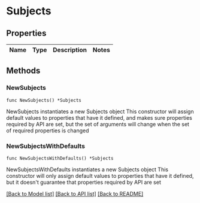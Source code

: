 # Subjects

## Properties

Name | Type | Description | Notes
------------ | ------------- | ------------- | -------------

## Methods

### NewSubjects

`func NewSubjects() *Subjects`

NewSubjects instantiates a new Subjects object
This constructor will assign default values to properties that have it defined,
and makes sure properties required by API are set, but the set of arguments
will change when the set of required properties is changed

### NewSubjectsWithDefaults

`func NewSubjectsWithDefaults() *Subjects`

NewSubjectsWithDefaults instantiates a new Subjects object
This constructor will only assign default values to properties that have it defined,
but it doesn't guarantee that properties required by API are set


[[Back to Model list]](../README.md#documentation-for-models) [[Back to API list]](../README.md#documentation-for-api-endpoints) [[Back to README]](../README.md)
